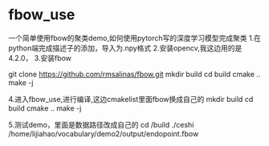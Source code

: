 # fbow_use

一个简单使用fbow的聚类demo,如何使用pytorch写的深度学习模型完成聚类
1.在python端完成描述子的添加，导入为.npy格式
2.安装opencv,我这边用的是4.2.0，
3.安装fbow 

git clone https://github.com/rmsalinas/fbow.git
mkdir build 
cd build
cmake ..
make -j

4.进入fbow_use,进行编译,这边cmakelist里面fbow换成自己的
mkdir build 
cd build
cmake ..
make -j

5.测试demo，里面是数据路径改成自己的
cd /build
./ceshi /home/lijiahao/vocabulary/demo2/output/endopoint.fbow
